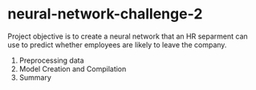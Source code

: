 # neural-network-challenge-2

Project objective is to create a neural network that an HR separment  can use to predict whether employees are likely to leave the company. 
1. Preprocessing data
2. Model Creation and Compilation
3. Summary
